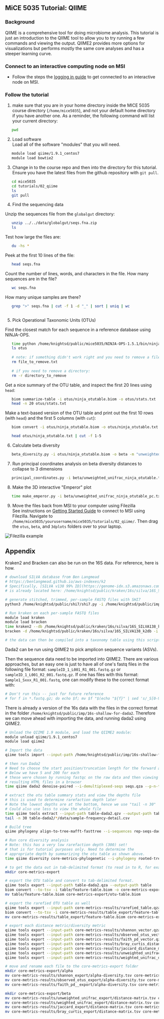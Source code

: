 ## MiCE 5035 Tutorial: QIIME

### Background
QIIME is a comprehensive tool for doing microbiome analysis. This tutorial is just an introduction
to the QIIME tool to allow you to try running a few commands and viewing the output. QIIME2 provides 
more options for visualizations but performs mostly the same core analyses and has a steeper learning curve.

### Connect to an interactive computing node on MSI
- Follow the steps the [logging in guide](../../logging_in.md) to get connected to an interactive node on MSI.

### Follow the tutorial
1. make sure that you are in your home directory inside the MICE 5035 course directory (`/home/mice5035`), and not your default home directory if you have another one. As a reminder, the following command will list your current directory:
 ```bash
    pwd
 ```

2. Load software  
 Load all of the software "modules" that you will need.
 ```bash
    module load qiime/1.9.1_centos7
    module load bowtie2
 ```
 
3. Change in to the course repo and then into the directory for this tutorial. Ensure you have the latest files from the github repository with `git pull`.
 ```bash
    cd mice5035
    cd tutorials/02_qiime
    ls
    git pull
 ```

4. Find the sequencing data

Unzip the sequences file from the `globalgut` directory:
 ```bash
    unzip ../../data/globalgut/seqs.fna.zip
    ls
 ```

 Test how large the files are:
 ```bash
    du -hs *
 ```

 Peek at the first 10 lines of the file:
 ```bash
    head seqs.fna
 ```

 Count the number of lines, words, and characters in the file. How many sequences are in the file?
 ```bash
    wc seqs.fna
 ```

 How many unique samples are there?
 ```bash
    grep ">" seqs.fna | cut -f 1 -d "_" | sort | uniq | wc
    
 ```



5. Pick Operational Taxonomic Units (OTUs)  

 Find the closest match for each sequence in a reference database using NINJA-OPS.


 ```bash
    time python /home/knightsd/public/mice5035/NINJA-OPS-1.5.1/bin/ninja.py -i seqs.fna -o otus -p 4 -z -m normal
    ls otus
    
    # note: if something didn't work right and you need to remove a file, use "rm"
    rm file_to_remove.txt
    
    # if you need to remove a directory:
    rm -r directory_to_remove
 ```
 
 Get a nice summary of the OTU table, and inspect the first 20 lines using `head`:
 ```bash
    biom summarize-table -i otus/ninja_otutable.biom -o otus/stats.txt
    head -n 20 otus/stats.txt
 ```

 Make a text-based version of the OTU table and print out the first 10 rows (with `head`) and the first 5 columns (with `cut`):
 ```bash
    biom convert -i otus/ninja_otutable.biom -o otus/ninja_otutable.txt --to-tsv

    head otus/ninja_otutable.txt | cut -f 1-5
 ```
 
6. Calculate beta diversity

 ```bash
    beta_diversity.py -i otus/ninja_otutable.biom -o beta -m "unweighted_unifrac,weighted_unifrac,bray_curtis" -t /home/knightsd/public/mice5035/databases/97_otus.tree
 ```

7. Run principal coordinates analysis on beta diversity distances to collapse to 3 dimensions

 ```bash
    principal_coordinates.py -i beta/unweighted_unifrac_ninja_otutable.txt -o beta/unweighted_unifrac_ninja_otutable_pc.txt
 ```

8. Make the 3D interactive "Emperor" plot

 ```bash
    time make_emperor.py -i beta/unweighted_unifrac_ninja_otutable_pc.txt -m ../../data/globalgut/map.txt -o 3dplots
 ```

9. Move the files back from MSI to your computer using Filezilla  
 See instructions on [Getting Started Guide](../../README.md) to connect to MSI using Filezilla. Navigate to `/home/mice5035/yourusername/mice5035/tutorials/02_qiime/`. Then drag the `otus`, `beta`, and `3dplots` folders over to your laptop.
 
 ![Filezilla example](https://raw.githubusercontent.com/danknights/mice5992-2017/master/supporting_files/qiime_tutorial_FTP_screenshot.png "Filezilla example")


 ## Appendix
 
Kraken2 and Bracken can also be run on the 16S data. For reference, here is how.
```bash
# download SILVA database from Ben Langmead
# https://benlangmead.github.io/aws-indexes/k2
# Specifically, [SILVA v138 99% ID](https://genome-idx.s3.amazonaws.com/kraken/16S_Silva138_20200326.tgz)
# is already located here: /home/knightsd/public/kraken/16s/silva/16S_SILVA138_k2db

# generate stitched, trimmed, per-sample FASTQ files with SHI7
python3 /home/knightsd/public/shi7/shi7.py -i /home/knightsd/public/imp-16s-shallow/ -o 16s-output-fastq-sep --convert_fasta False --combine_fasta False

# Run kraken on each per-sample FASTQ files
module load kraken
module load bracken
time kraken2 --db /home/knightsd/public/kraken/16s/silva/16S_SILVA138_k2db --threads 4 --report kraken/CS.126.kreport2 CS.126.fa.fq > kraken/CS.126.kraken2
bracken -d /home/knightsd/public/kraken/16s/silva/16S_SILVA138_k2db -i kraken/CS.126.kreport2 -o bracken/CS.126.bracken -w bracken/CS.126.bracken.kreport2 -r 250 -l G

# the data can then be compiled into a taxonomy table using this script: https://github.com/sipost1/kraken2OTUtable/blob/main/kraken2otu.py
```

Dada2 can be run using QIIME2 to pick amplicon sequence variants (ASVs).

Then the sequence data need to be imported into QIIME2. There are various approaches, but an easy one is just to have all of one's fastq files in the following file format: `sampleID_1_L001_R1_001.fastq.gz` or `sampleID_1_L001_R2_001.fastq.gz`. If one has files with this format: `Sample1_Sxxx_R1_001.fastq`, one can modify these to the correct format with:
```bash
# Don't run this -- just for future reference
# for f in *.fastq.gz; do echo $f; mv $f "$(echo "${f}" | sed 's/_S[0-9][0-9]*_R\([1-2]\)/_1_L001_R\1/')"; done
```

There is already a version of the 16s data with the files in the correct format in the folder `/home/knightsd/public/imp/16s-shallow-for-dada2`. Therefore we can move ahead with importing the data, and running dada2 using QIIME2.

```bash
# Unload the QIIME 1.9 module, and load the QIIME2 module:
module unload qiime/1.9.1_centos7
module load qiime2

# Import the data
qiime tools import --input-path /home/knightsd/public/imp/16s-shallow-for-dada22/  --output-path seqs.qza --type 'SampleData[PairedEndSequencesWithQuality]' --input-format CasavaOneEightSingleLanePerSampleDirFmt

# then run Dada2
# Need to choose the start position/truncation length for the forward and reverse reads
# Below we have 5 and 200 for each
# these were chosen by running fastqc on the raw data and then viewing the
# resulting HTML files in a browser
time qiime dada2 denoise-paired --i-demultiplexed-seqs seqs.qza --p-n-threads 0 --p-trim-left-f 5 --p-trim-left-r 5 --p-trunc-len-f 200 --p-trunc-len-r 200 --o-representative-sequences rep-seqs-dada2.qza --o-table table-dada2.qza --o-denoising-stats stats-dada2.qza

# extract the otu table summary stats and view the depths file
# this is used to determine rarefaction depth later
# Note the lowest depths are at the bottom, hence we use "tail -n 30"
# Could also use less to view the whole file
time qiime tools extract --input-path table-dada2.qzv --output-path table-dada2
tail -n 30 table-dada2/*/data/sample-frequency-detail.csv

# Build tree
qiime phylogeny align-to-tree-mafft-fasttree --i-sequences rep-seqs-dada2.qza --o-alignment aligned-rep-seqs.qza --o-masked-alignment masked-aligned-rep-seqs.qza --o-tree unrooted-tree.qza --o-rooted-tree rooted-tree.qza --output-dir tree

# Run core diversity analysis
# Note: this has a very low rarefaction depth (300) set!
# that is for tutorial purposes only. Need to determine the
# appropriate depth by summarizing the otu table as shown above.
time qiime diversity core-metrics-phylogenetic --i-phylogeny rooted-tree.qza --i-table table-dada2.qza --p-sampling-depth 300 --m-metadata-file map.txt --output-dir core-metrics-results

# to get the data out in tab-delimited format (to read in to R, for example):
mkdir core-metrics-export

# export the OTU table and convert to tab-delimited format.
qiime tools export --input-path table-dada2.qza --output-path table
biom convert --to-tsv -i table/feature-table.biom -o core-metrics-export/otu-table.tsv
mv table/feature-table.biom core-metrics-export/otu-table.biom

# export the rarefied OTU table as well
qiime tools export --input-path core-metrics-results/rarefied_table.qza --output-path core-metrics-results/table_export
biom convert --to-tsv -i core-metrics-results/table_export/feature-table.biom -o core-metrics-export/otu-table-rarefied.tsv
mv core-metrics-results/table_export/feature-table.biom core-metrics-export/otu-table-rarefied.biom

# export each distance metric/diversity metric
qiime tools export --input-path core-metrics-results/shannon_vector.qza --output-path core-metrics-results/shannon_export
qiime tools export --input-path core-metrics-results/observed_otus_vector.qza --output-path core-metrics-results/observed_otus_export
qiime tools export --input-path core-metrics-results/faith_pd_vector.qza --output-path core-metrics-results/faith_pd__export
qiime tools export --input-path core-metrics-results/bray_curtis_distance_matrix.qza --output-path core-metrics-results/bray_curtis_export
qiime tools export --input-path core-metrics-results/jaccard_distance_matrix.qza --output-path core-metrics-results/jaccard_export
qiime tools export --input-path core-metrics-results/unweighted_unifrac_distance_matrix.qza --output-path core-metrics-results/unweighted_unifrac_export
qiime tools export --input-path core-metrics-results/weighted_unifrac_distance_matrix.qza --output-path core-metrics-results/weighted_unifrac_export

# move and rename each file to the core-metrics-export folder
mkdir core-metrics-export/alpha
mv core-metrics-results/shannon_export/alpha-diversity.tsv core-metrics-export/alpha/shannon.tsv
mv core-metrics-results/observed_otus_export/alpha-diversity.tsv core-metrics-export/alpha/observed_otus.tsv
mv core-metrics-results/faith_pd__export/alpha-diversity.tsv core-metrics-export/alpha/faith_pd_.tsv

mkdir core-metrics-export/beta
mv core-metrics-results/unweighted_unifrac_export/distance-matrix.tsv core-metrics-export/beta/unweighted_unifrac-distance-matrix.tsv
mv core-metrics-results/weighted_unifrac_export/distance-matrix.tsv core-metrics-export/beta/weighted_unifrac-distance-matrix.tsv
mv core-metrics-results/jaccard_export/distance-matrix.tsv core-metrics-export/beta/jaccard-distance-matrix.tsv
mv core-metrics-results/bray_curtis_export/distance-matrix.tsv core-metrics-export/beta/bray_curtis-distance-matrix.tsv
```

